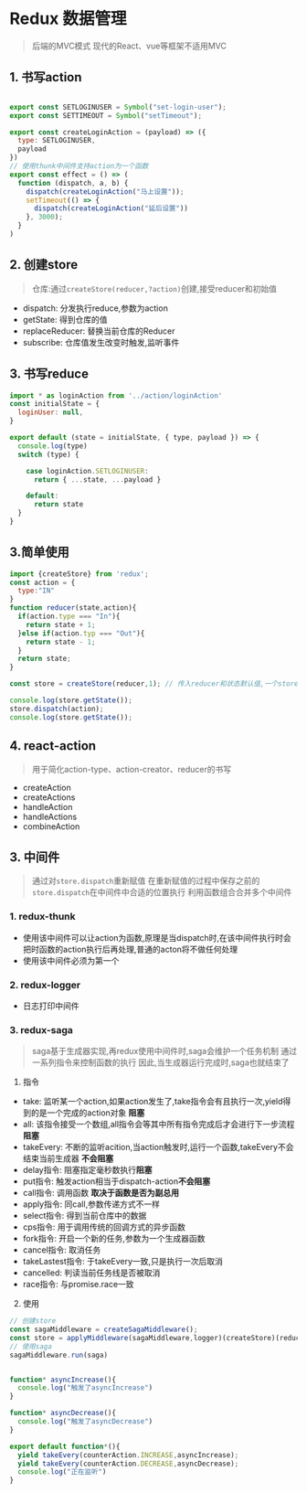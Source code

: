 # Redux 数据管理

> 后端的MVC模式
> 现代的React、vue等框架不适用MVC

## 1. 书写action

```js

export const SETLOGINUSER = Symbol("set-login-user");
export const SETTIMEOUT = Symbol("setTimeout");

export const createLoginAction = (payload) => ({
  type: SETLOGINUSER,
  payload
})
// 使用thunk中间件支持action为一个函数
export const effect = () => (
  function (dispatch, a, b) {
    dispatch(createLoginAction("马上设置"));
    setTimeout(() => {
      dispatch(createLoginAction("延后设置"))
    }, 3000);
  }
)

```

## 2. 创建store

> 仓库:通过`createStore(reducer,?action)`创建,接受reducer和初始值

- dispatch: 分发执行reduce,参数为action
- getState: 得到仓库的值
- replaceReducer: 替换当前仓库的Reducer
- subscribe: 仓库值发生改变时触发,监听事件

## 3. 书写reduce


```js
import * as loginAction from '../action/loginAction'
const initialState = {
  loginUser: null,
}

export default (state = initialState, { type, payload }) => {
  console.log(type)
  switch (type) {

    case loginAction.SETLOGINUSER:
      return { ...state, ...payload }

    default:
      return state
  }
}
```

## 3.简单使用

```js
import {createStore} from 'redux';
const action = {
  type:"IN"
}
function reducer(state,action){
  if(action.type === "In"){
    return state + 1;
  }else if(action.typ === "Out"){
    return state - 1;
  }
  return state;
}

const store = createStore(reducer,1); // 传入reducer和状态默认值,一个store只有一个state

console.log(store.getState());
store.dispatch(action);
console.log(store.getState());
```

## 4. react-action

> 用于简化action-type、action-creator、reducer的书写

- createAction
- createActions
- handleAction
- handleActions
- combineAction
## 3. 中间件

> 通过对`store.dispatch`重新赋值
> 在重新赋值的过程中保存之前的`store.dispatch`在中间件中合适的位置执行
> 利用函数组合合并多个中间件

### 1. redux-thunk

- 使用该中间件可以让action为函数,原理是当dispatch时,在该中间件执行时会把时函数的action执行后再处理,普通的acton将不做任何处理
- 使用该中间件必须为第一个

### 2. redux-logger

- 日志打印中间件

### 3. redux-saga

> saga基于生成器实现,再redux使用中间件时,saga会维护一个任务机制
> 通过一系列指令来控制函数的执行
> 因此,当生成器运行完成时,saga也就结束了

1. 指令

- take: 监听某一个action,如果action发生了,take指令会有且执行一次,yield得到的是一个完成的action对象 **阻塞**
- all: 该指令接受一个数组,all指令会等其中所有指令完成后才会进行下一步流程 **阻塞**
- takeEvery: 不断的监听acition,当action触发时,运行一个函数,takeEvery不会结束当前生成器 **不会阻塞**
- delay指令: 阻塞指定毫秒数执行**阻塞**
- put指令: 触发action相当于dispatch-action**不会阻塞**
- call指令: 调用函数 **取决于函数是否为副总用**
- apply指令: 同call,参数传递方式不一样
- select指令: 得到当前仓库中的数据
- cps指令: 用于调用传统的回调方式的异步函数
- fork指令: 开启一个新的任务,参数为一个生成器函数
- cancel指令: 取消任务
- takeLastest指令: 于takeEvery一致,只是执行一次后取消
- cancelled: 判读当前任务线是否被取消
- race指令: 与promise.race一致


2. 使用

```js
// 创建store
const sagaMiddleware = createSagaMiddleware();
const store = applyMiddleware(sagaMiddleware,logger)(createStore)(reducer);
// 使用saga
sagaMiddleware.run(saga)


function* asyncIncrease(){
  console.log("触发了asyncIncrease")
}

function* asyncDecrease(){
  console.log("触发了asyncDecrease")
}

export default function*(){
  yield takeEvery(counterAction.INCREASE,asyncIncrease);
  yield takeEvery(counterAction.DECREASE,asyncDecrease);
  console.log("正在监听")
}
```
